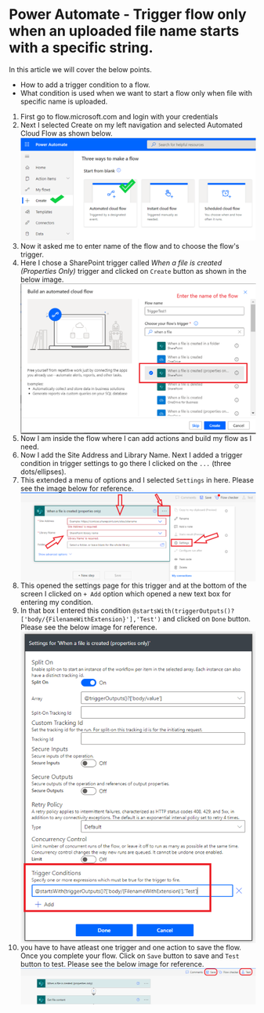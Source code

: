# Power Automate - Trigger flow only when an uploaded file name starts with a specific string.

In this article we will cover the below points.
- How to add a trigger condition to a flow. 
- What condition is used when we want to start a flow only when file with specific name is uploaded.

1. First go to flow.microsoft.com and login with your credentials
2. Next I selected Create on my left navigation and selected Automated Cloud Flow as shown below.
        <img src="https://github.com/sudheer3v/PowerAutomate/blob/PowerAutomate_DEV/src/Images/PATriggerConditionforName/PA1.png" width=600>
3. Now it asked me to enter name of the flow and to choose the flow's trigger.
4. Here I chose a SharePoint trigger called *When a file is created (Properties Only)* trigger and clicked on `Create` button as shown in the below image.
      <img src="https://github.com/sudheer3v/PowerAutomate/blob/PowerAutomate_DEV/src/Images/PATriggerConditionforName/PA2.png" width=500 align=center>
6. Now I am inside the flow where I can add actions and build my flow as I need.
7. Now I add the Site Address and Library Name. Next I added a trigger condition in trigger settings to go there I clicked on the `...` (three dots/ellipses).
8. This extended a menu of options and I selected `Settings` in here. Please see the image below for reference.
        <img src="https://github.com/sudheer3v/PowerAutomate/blob/PowerAutomate_DEV/src/Images/PATriggerConditionforName/PA3.png" width=500 align=center>
8. This opened the settings page for this trigger and at the bottom of the screen I clicked on `+ Add` option which opened a new text box for entering my condition.
9. In that box I entered this condition `@startsWith(triggerOutputs()?['body/{FilenameWithExtension}'],'Test')` and clicked on `Done` button. Please see the below image for reference.
        <img src="https://github.com/sudheer3v/PowerAutomate/blob/PowerAutomate_DEV/src/Images/PATriggerConditionforName/PA4.png" width=500 align=center>
10. you have to have atleast one trigger and one action to save the flow. Once you complete your flow. Click on `Save` button to save and `Test` button to test. Please see the below image for reference.
        <img src="https://github.com/sudheer3v/PowerAutomate/blob/PowerAutomate_DEV/src/Images/PATriggerConditionforName/PA5.png" width=500 align=center>

